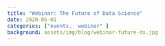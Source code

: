 ```yaml
---
title: "Webinar: The Future of Data Science"
date: 2020-05-01
categories: ["events,  webinar" ]
background: assets/img/blog/webinar-future-ds.jpg
---
```



